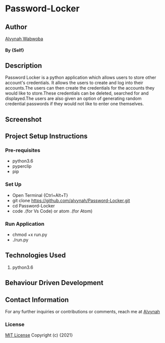 # Password-Locker
## Author
[Alvynah Wabwoba](https://github.com/alvynah)
#### By **{Self}**
## Description
Password Locker is a python application which allows users to store other account's credentials. It allows the users to create and log into their accounts.The users can then create the credentials for the accounts they would like to store.These credentials can be deleted, searched for and displayed.The users are also given an option of generating random credential passwords if they would not like to enter one themselves.

## Screenshot 
 
## Project Setup Instructions
### Pre-requisites
* python3.6
* pyperclip
* pip

### Set Up
* Open Terminal {Ctrl+Alt+T}
* git clone https://github.com/alvynah/Password-Locker.git
* cd Password-Locker
* code .(for Vs Code) or atom .(for Atom)
### Run Application
* chmod +x run.py
* ./run.py

## Technologies Used
1. python3.6
## Behaviour Driven Development

## Contact Information
For any further inquiries or contributions or comments, reach me at [Alvynah](juvatalvynah@gmail.com)
### License
 [MIT License](https://github.com/alvynah/Password-Locker/blob/master/LICENSE) Copyright (c) {2021} 
